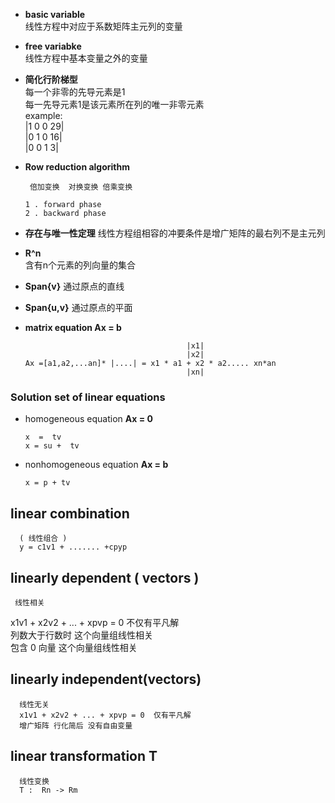  * **basic variable**  
  线性方程中对应于系数矩阵主元列的变量

  * **free variabke**   
    线性方程中基本变量之外的变量

* **简化行阶梯型**  
      每一个非零的先导元素是1  
      每一先导元素1是该元素所在列的唯一非零元素  
      example:  
      |1    0    0    29|  
      |0    1   0   16|  
      |0    0   1     3|  


 * **Row reduction algorithm**  
    ```
     倍加变换  对换变换 倍乘变换

    1 . forward phase
    2 . backward phase
    ```
* **存在与唯一性定理**
   线性方程组相容的冲要条件是增广矩阵的最右列不是主元列

* **R^n**  
   含有n个元素的列向量的集合
* **Span{v}**
   通过原点的直线
* **Span{u,v}**
   通过原点的平面

* **matrix  equation Ax = b**  
   ```  
                                       |x1|
                                       |x2|
   Ax =[a1,a2,...an]* |....| = x1 * a1 + x2 * a2..... xn*an
                                       |xn|

   ```    
 ### Solution set of linear equations  
* homogeneous equation  **Ax = 0**  
  ```   
  x  =  tv
  x = su +  tv
  ```   
* nonhomogeneous  equation  **Ax = b** 
   ```  
   x = p + tv

   ```  

##  linear combination  
      ( 线性组合 )   
      y = c1v1 + ....... +cpyp  

 ## linearly dependent ( vectors )  
     线性相关  
   x1v1 + x2v2 + ... + xpvp = 0  不仅有平凡解  
   列数大于行数时 这个向量组线性相关  
   包含 0 向量          这个向量组线性相关  

 ## linearly independent(vectors)  
      线性无关  
      x1v1 + x2v2 + ... + xpvp = 0  仅有平凡解  
      增广矩阵 行化简后 没有自由变量  

## linear  transformation T  
      线性变换
      T :  Rn -> Rm   
